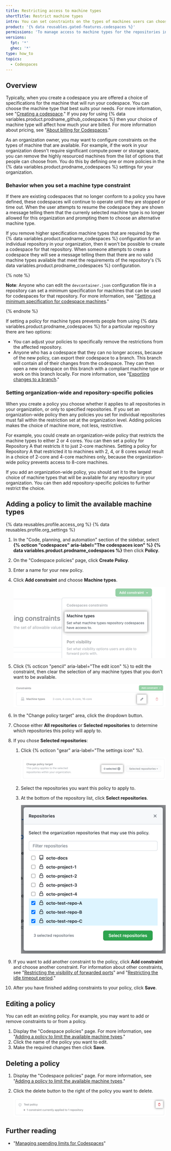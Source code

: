 ```yaml
---
title: Restricting access to machine types
shortTitle: Restrict machine types
intro: You can set constraints on the types of machines users can choose when they create codespaces in your organization.
product: '{% data reusables.gated-features.codespaces %}'
permissions: 'To manage access to machine types for the repositories in an organization, you must be an owner of the organization.'
versions:
  fpt: '*'
  ghec: '*'
type: how_to
topics:
  - Codespaces
---
```


## Overview

Typically, when you create a codespace you are offered a choice of specifications for the machine that will run your codespace. You can choose the machine type that best suits your needs. For more information, see "[Creating a codespace](/codespaces/developing-in-codespaces/creating-a-codespace#creating-a-codespace)." If you pay for using {% data variables.product.prodname_github_codespaces %} then your choice of machine type will affect how much your are billed. For more information about pricing, see "[About billing for Codespaces](/billing/managing-billing-for-github-codespaces/about-billing-for-codespaces)."

As an organization owner, you may want to configure constraints on the types of machine that are available. For example, if the work in your organization doesn't require significant compute power or storage space, you can remove the highly resourced machines from the list of options that people can choose from. You do this by defining one or more policies in the {% data variables.product.prodname_codespaces %} settings for your organization.

### Behavior when you set a machine type constraint

If there are existing codespaces that no longer conform to a policy you have defined, these codespaces will continue to operate until they are stopped or time out. When the user attempts to resume the codespace they are shown a message telling them that the currenly selected machine type is no longer allowed for this organization and prompting them to choose an alternative machine type.

If you remove higher specification machine types that are required by the {% data variables.product.prodname_codespaces %} configuration for an individual repository in your organization, then it won't be possible to create a codespace for that repository. When someone attempts to create a codespace they will see a message telling them that there are no valid machine types available that meet the requirements of the repository's {% data variables.product.prodname_codespaces %} configuration.

{% note %}

**Note**: Anyone who can edit the `devcontainer.json` configuration file in a repository can set a minimum specification for machines that can be used for codespaces for that repository. For more information, see "[Setting a minimum specification for codespace machines](/codespaces/setting-up-your-project-for-codespaces/setting-a-minimum-specification-for-codespace-machines)."

{% endnote %}

If setting a policy for machine types prevents people from using {% data variables.product.prodname_codespaces %} for a particular repository there are two options:

* You can adjust your policies to specifically remove the restrictions from the affected repository.
* Anyone who has a codespace that they can no longer access, because of the new policy, can export their codespace to a branch. This branch will contain all of their changes from the codespace. They can then open a new codespace on this branch with a compliant machine type or work on this branch locally. For more information, see "[Exporting changes to a branch](/codespaces/troubleshooting/exporting-changes-to-a-branch)."

### Setting organization-wide and repository-specific policies

When you create a policy you choose whether it applies to all repositories in your organization, or only to specified repositories. If you set an organization-wide policy then any policies you set for individual repositories must fall within the restriction set at the organization level. Adding policies makes the choice of machine more, not less, restrictive.

For example, you could create an organization-wide policy that restricts the machine types to either 2 or 4 cores. You can then set a policy for Repository A that restricts it to just 2-core machines. Setting a policy for Repository A that restricted it to machines with 2, 4, or 8 cores would result in a choice of 2-core and 4-core machines only, because the organization-wide policy prevents access to 8-core machines.

If you add an organization-wide policy, you should set it to the largest choice of machine types that will be available for any repository in your organization. You can then add repository-specific policies to further restrict the choice.

## Adding a policy to limit the available machine types

{% data reusables.profile.access_org %}
{% data reusables.profile.org_settings %}
1. In the "Code, planning, and automation" section of the sidebar, select **{% octicon "codespaces" aria-label="The codespaces icon" %} {% data variables.product.prodname_codespaces %}** then click **Policy**.
1. On the "Codespace policies" page, click **Create Policy**.
1. Enter a name for your new policy.
1. Click **Add constraint** and choose **Machine types**.

   ![Add a constraint for machine types](/assets/images/help/codespaces/add-constraint-dropdown.png)

1. Click {% octicon "pencil" aria-label="The edit icon" %} to edit the constraint, then clear the selection of any machine types that you don't want to be available.

   ![Edit the machine type constraint](/assets/images/help/codespaces/edit-machine-constraint.png)

1. In the "Change policy target" area, click the dropdown button.
1. Choose either **All repositories** or **Selected repositories** to determine which repositories this policy will apply to.
1. If you chose **Selected repositories**:
   1. Click {% octicon "gear" aria-label="The settings icon" %}.

      ![Edit the settings for the policy](/assets/images/help/codespaces/policy-edit.png)

   1. Select the repositories you want this policy to apply to.
   1. At the bottom of the repository list, click **Select repositories**.

      ![Select repositories for this policy](/assets/images/help/codespaces/policy-select-repos.png)

1. If you want to add another constraint to the policy, click **Add constraint** and choose another constraint. For information about other constraints, see "[Restricting the visibility of forwarded ports](/codespaces/managing-codespaces-for-your-organization/restricting-the-visibility-of-forwarded-ports)" and "[Restricting the idle timeout period](/codespaces/managing-codespaces-for-your-organization/restricting-the-idle-timeout-period)."
1. After you have finished adding constraints to your policy, click **Save**.
## Editing a policy

You can edit an existing policy. For example, you may want to add or remove constraints to or from a policy.

1. Display the "Codespace policies" page. For more information, see "[Adding a policy to limit the available machine types](#adding-a-policy-to-limit-the-available-machine-types)."
1. Click the name of the policy you want to edit.
1. Make the required changes then click **Save**.

## Deleting a policy 

1. Display the "Codespace policies" page. For more information, see "[Adding a policy to limit the available machine types](#adding-a-policy-to-limit-the-available-machine-types)."
1. Click the delete button to the right of the policy you want to delete.

   ![The delete button for a policy](/assets/images/help/codespaces/policy-delete.png)

## Further reading

- "[Managing spending limits for Codespaces](/billing/managing-billing-for-github-codespaces/managing-spending-limits-for-codespaces)"
